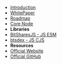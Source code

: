 - [Introduction](/ "BitShares Blockchain - Documentation")
- [WhitePaper](whitepaper "BitShares Blockchain - Whitepaper")
- [Roadmap](roadmap "BitShares Blockchain - Roadmap")
- [Core Node](bitshares-core "BitShares Blockchain - Core Node")
- **Libraries**
- [BitSharesJS - JS ESM](bitsharesjs "BitShares Blockchain - BitSharesJS")
- [btsdex - JS CJS](btsdex "BitShares Blockchain - btsdex")
- **Resources**
- [Official Website](https://bitshares.github.io)
- [Official GitHub](https://github.com/bitshares)
